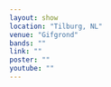 ```yaml
---
layout: show
location: "Tilburg, NL"
venue: "Gifgrond"
bands: ""
link: ""
poster: ""
youtube: ""
---
```



